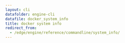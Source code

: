 ```yaml
---
layout: cli
datafolder: engine-cli
datafile: docker_system_info
title: docker system info
redirect_from:
  - /edge/engine/reference/commandline/system_info/
---
```

<!--
This page is automatically generated from Docker's source code. If you want to
suggest a change to the text that appears here, open a ticket or pull request
in the source repository on GitHub:

https://github.com/docker/cli
-->

